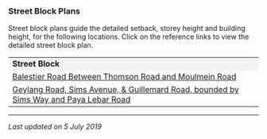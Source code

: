 ### Street Block Plans

Street block plans guide the detailed setback, storey height and
building height, for the following locations. Click on the reference
links to view the detailed street block plan.

<table width="100%">
<tbody>
<tr class="odd">
<td style="background-color: #f2f2f2"><strong>Street Block</strong></td>
</tr>
<tr class="even">
<td><span></span><a
href="https://www.ura.gov.sg/-/media/Corporate/Guidelines/Development-control/Street-Block-Plans/Balestier-Road-Between-Thomson-Road-and-Moulmein-Road.pdf"
target="_blank">Balestier Road Between Thomson Road and Moulmein
Road</a></td>
</tr>
<tr class="odd">
<td><span></span><a
href="https://www.ura.gov.sg/-/media/Corporate/Guidelines/Development-control/Street-Block-Plans/GUDG.pdf"
target="_blank">Geylang Road, Sims Avenue, &amp; Guillemard Road,
bounded by Sims Way and Paya Lebar Road</a></td>
</tr>
</tbody>
</table>

  

------------------------------------------------------------------------

*Last updated on 5 July 2019*
